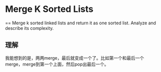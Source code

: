 # Merge K Sorted Lists
==
Merge k sorted linked lists and return it as one sorted list. Analyze and describe its complexity.

## 理解
我能想到的是，两两merge，最后就变成一个了。比如第一个和最后一个merge，merge到第一个上面，然后pop出最后一个。
